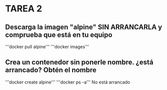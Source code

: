 # TAREA 2

## Descarga la imagen "alpine" SIN ARRANCARLA y comprueba que está en tu equipo
'''docker pull alpine'''
'''docker images'''

## Crea un contenedor sin ponerle nombre. ¿está arrancado? Obtén el nombre
'''docker create alpine'''
'''docker ps -a'''
No está arrancado
